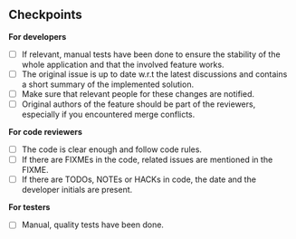 <!-- Here, you can write a short summary of what the pull request brings. If a related issue exists, please reference it here. -->

## Checkpoints

<!-- These points must be checked before merging. Strikethrough and justify it if not. Please don't edit them out. -->

**For developers**

- [ ] If relevant, manual tests have been done to ensure the stability of the whole application and that the involved feature works.
- [ ] The original issue is up to date w.r.t the latest discussions and contains a short summary of the implemented solution.
- [ ] Make sure that relevant people for these changes are notified.
- [ ] Original authors of the feature should be part of the reviewers, especially if you encountered merge conflicts.

**For code reviewers**

- [ ] The code is clear enough and follow code rules.
- [ ] If there are FIXMEs in the code, related issues are mentioned in the FIXME.
- [ ] If there are TODOs, NOTEs or HACKs in code, the date and the developer initials are present.

**For testers**

- [ ] Manual, quality tests have been done.
